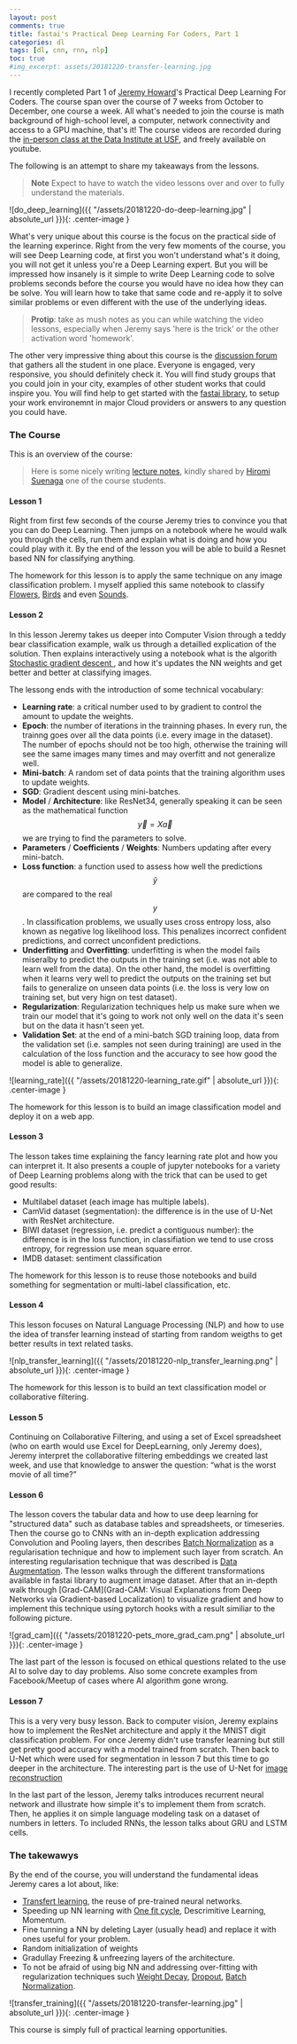 ```yaml
---
layout: post
comments: true
title: fastai's Practical Deep Learning For Coders, Part 1
categories: dl
tags: [dl, cnn, rnn, nlp]
toc: true
#img_excerpt: assets/20181220-transfer-learning.jpg
---
```


I recently completed Part 1 of [Jeremy Howard](https://twitter.com/jeremyphoward)'s Practical Deep Learning For Coders. The course span over the course of 7 weeks from October to December, one course a week. All what's needed to join the course is math background of high-school level, a computer, network connectivity and access to a GPU machine, that's it! The course videos are recorded during the [in-person class at the Data Institute at USF](https://www.usfca.edu/data-institute/certificates/deep-learning-part-one), and freely available on youtube.

The following is an attempt to share my takeaways from the lessons.

> **Note** Expect to have to watch the video lessons over and over to fully understand the materials.

![do_deep_learning]({{ "/assets/20181220-do-deep-learning.jpg" | absolute_url }}){: .center-image }

What's very unique about this course is the focus on the practical side of the learning experince. Right from the very few moments of the course, you will see Deep Learning code, at first you won't understand what's it doing, you will not get it unless you're a Deep Learning expert. But you will be impressed how insanely is it simple to write Deep Learning code to solve problems seconds before the course you would have no idea how they can be solve. You will learn how to take that same code and re-apply it to solve similar problems or even different with the use of the underlying ideas.

> **Protip**: take as mush notes as you can while watching the video lessons, especially when Jeremy says 'here is the trick' or the other activation word 'homework'.

The other very impressive thing about this course is the [discussion forum](http://forums.fast.ai/) that gathers all the student in one place. Everyone is engaged, very responsive, you should definitely check it. You will find study groups that you could join in your city, examples of other student works that could inspire you. You will find help to get started with the [fastai library](http://docs.fast.ai), to setup your work environemnt in major Cloud providers or answers to any question you could have.

### The Course

This is an overview of the course:

> Here is some nicely writing [lecture notes](https://github.com/hiromis/notes), kindly shared by [Hiromi Suenaga](https://twitter.com/hiromi_suenaga) one of the course students.

#### Lesson 1
Right from first few seconds of the course Jeremy tries to convince you that you can do Deep Learning. Then jumps on a notebook where he would walk you through the cells, run them and explain what is doing and how you could play with it. By the end of the lesson you will be able to build a Resnet based NN for classifying anything.

The homework for this lesson is to apply the same technique on any image classification problem. I myself applied this same notebook to classify [Flowers](https://github.com/dzlab/deepprojects/blob/master/classification/102_Category_Flower_Dataset.ipynb), [Birds](https://github.com/dzlab/deepprojects/blob/master/classification/Caltech_UCSD_Birds_200_2011.ipynb) and even [Sounds](https://dzlab.github.io/jekyll/update/2018/11/13/audio-classification/).

#### Lesson 2
In this lesson Jeremy takes us deeper into Computer Vision through a teddy bear classification example, walk us through a detailled explication of the solution. Then explains interactively using a notebook what is the algorith [Stochastic gradient descent ](https://en.wikipedia.org/wiki/Stochastic_gradient_descent), and how it's updates the NN weights and get better and better at classifying images.

The lessong ends with the introduction of some technical vocabulary:
- **Learning rate**: a critical number used to by gradient to control the amount to update the weights.
- **Epoch**: the number of iterations in the trainning phases. In every run, the trainng goes over all the data points (i.e. every image in the dataset). The number of epochs should not be too high, otherwise the training will see the same images many times and may overfitt and not generalize well.
- **Mini-batch**: A random set of data points that the training algorithm uses to update weights.
- **SGD**: Gradient descent using mini-batches.
- **Model** / **Architecture**: like ResNet34, generally speaking it can be seen as the mathematical function $$\vec{y} = X\vec{a}$$ we are trying to find the parameters to solve.
- **Parameters** / **Coefficients** / **Weights**: Numbers updating after every mini-batch.
- **Loss function**: a function used to assess how well the predictions $$\hat{y}$$ are compared to the real $$y$$. In classification problems, we usually uses cross entropy loss, also known as negative log likelihood loss. This penalizes incorrect confident predictions, and correct unconfident predictions.
- **Underfitting** and **Overfitting**: underfitting is when the model fails miseralby to predict the outputs in the training set (i.e. was not able to learn well from the data). On the other hand, the model is overfitting when it learns very well to predict the outputs on the training set but fails to generalize on unseen data points (i.e. the loss is very low on training set, but very hign on test dataset).
- **Regularization**: Regularization techniques help us make sure when we train our model that it's going to work not only well on the data it's seen but on the data it hasn't seen yet.
- **Validation Set**: at the end of a mini-batch SGD training loop, data from the validation set (i.e. samples not seen during training) are used in the calculation of the loss function and the accuracy to see how good the model is able to generalize.

![learning_rate]({{ "/assets/20181220-learning_rate.gif" | absolute_url }}){: .center-image }

The homework for this lesson is to build an image classification model and deploy it on a web app.

#### Lesson 3
The lesson takes time explaining the fancy learning rate plot and how you can interpret it.
It also presents a couple of jupyter notebooks for a variety of Deep Learning problems along with the trick that can be used to get good results:
- Multilabel dataset (each image has multiple labels).
- CamVid dataset (segmentation): the difference is in the use of U-Net with ResNet architecture.
- BIWI dataset (regression, i.e. predict a contiguous number): the difference is in the loss function, in classifiation we tend to use cross entropy, for regression use mean square error.
- IMDB dataset: sentiment classification

The homework for this lesson is to reuse those notebooks and build something for segmentation or multi-label classification, etc.

#### Lesson 4
This lesson focuses on Natural Language Processing (NLP) and how to use the idea of transfer learning  instead of starting from random weigths to get better results in text related tasks.

![nlp_transfer_learning]({{ "/assets/20181220-nlp_transfer_learning.png" | absolute_url }}){: .center-image }


The homework for this lesson is to build an text classification model or collaborative filtering.



#### Lesson 5
Continuing on Collaborative Filtering, and using a set of Excel spreadsheet (who on earth would use Excel for DeepLearning, only Jeremy does),  Jeremy interpret the collaborative filtering embeddings we created last week, and use that knowledge to answer the question: “what is the worst movie of all time?”


#### Lesson 6
The lesson covers the tabular data and how to use deep learning for "structured data" such as database tables and spreadsheets, or timeseries. Then the course go to CNNs with an in-depth explication addressing Convolution and Pooling layers, then describes [Batch Normalization](https://arxiv.org/abs/1502.03167) as a regularisation technique and how to implement such layer from scratch. An interesting regularisation technique that was described is [Data Augmentation](https://medium.com/nanonets/how-to-use-deep-learning-when-you-have-limited-data-part-2-data-augmentation-c26971dc8ced). The lesson walks through the different transformations available in fastai library to augment image dataset. After that an in-depth walk through [Grad-CAM](Grad-CAM: Visual Explanations from Deep Networks via Gradient-based Localization) to visualize gradient and how to implement this technique using pytorch hooks with a result similiar to the following picture.

![grad_cam]({{ "/assets/20181220-pets_more_grad_cam.png" | absolute_url }}){: .center-image }

The last part of the lesson is focused on ethical questions related to the use AI to solve day to day problems. Also some concrete examples from Facebook/Meetup of cases where AI algorithm gone wrong.


#### Lesson 7
This is a very very busy lesson. Back to computer vision, Jeremy explains how to implement the ResNet architecture and apply it the MNIST digit classification problem. For once Jeremy didn't use transfer learning but still get pretty good accuracy with a model trained from scratch. Then back to U-Net which were used for segmentation in lesson 7 but this time to go deeper in the architecture. The interesting part is the use of U-Net for [image reconstruction](https://www.imagewisely.org/Imaging-Modalities/Computed-Tomography/Image-Reconstruction-Techniques)

In the last part of the lesson, Jeremy talks introduces recurrent neural network and illustrate how simple it's to implement them from scratch. Then, he applies it on simple language modeling task on a dataset of numbers in letters. To included RNNs, the lesson talks about GRU and LSTM cells.

### The takewawys
By the end of the course, you will understand the fundamental ideas Jeremy cares a lot about, like:
- [Transfert learning](https://en.wikipedia.org/wiki/Transfer_learning), the reuse of pre-trained neural networks.
- Speeding up NN learning with [One fit cycle](https://sgugger.github.io/the-1cycle-policy.html), Descrimitive Learning, Momentum.
- Fine tunning a NN by deleting Layer (usually head) and replace it with ones useful for your problem.
- Random initialization of weights
- Gradullay Freezing & unfreezing layers of the architecture.
- To not be afraid of using big NN and addressing over-fitting with regularization techniques such [Weight Decay](http://www.faqs.org/faqs/ai-faq/neural-nets/part3/section-6.html), [Dropout](https://en.wikipedia.org/wiki/Dropout_(neural_networks)), [Batch Normalization](https://en.wikipedia.org/wiki/Batch_normalization).

![transfer_training]({{ "/assets/20181220-transfer-learning.jpg" | absolute_url }}){: .center-image }

This course is simply full of practical learning opportunities.